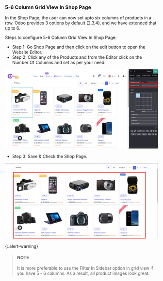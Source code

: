 
### 5-6 Column Grid View In Shop Page



In the Shop Page, the user can now set upto six columns of products in a row. Odoo provides 3 options by default (2,3,4), and we have extended that up to 6.


Steps to configure 5-6 Column Grid View In Shop Page:


* Step 1: Go Shop Page and then click on the edit button to open the Website Editor.
* Step 2: Click any of the Products and from the Editor click on the Number Of Columns and set as per your need.


![](./images/20-1.png)


* Step 3: Save & Check the Shop Page.


![](./images/20-2.png)



{:.alert-warning} 
> 
> #### NOTE
> 
> It is more preferable to use the Filter In Sidebar option in grid view if you have 5 - 6 columns. As a result, all product images look great.
> 
> 
> 




